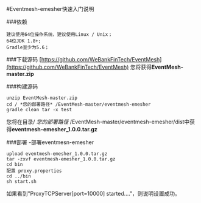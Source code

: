 #Eventmesh-emesher快速入门说明

###依赖
```
建议使用64位操作系统，建议使用Linux / Unix；
64位JDK 1.8+;
Gradle至少为5.6；
```

###下载源码
[https://github.com/WeBankFinTech/EventMesh](https://github.com/WeBankFinTech/EventMesh)
您将获得**EventMesh-master.zip**
  
###构建源码
```$ xslt
unzip EventMesh-master.zip
cd / *您的部署路径* /EventMesh-master/eventmesh-emesher
gradle clean tar -x test
```
您将在目录/ *您的部署路径* /EventMesh-master/eventmesh-emesher/dist中获得**eventmesh-emesher_1.0.0.tar.gz**

###部署
-部署eventmesn-emesher
```$ xslt
upload eventmesh-emesher_1.0.0.tar.gz
tar -zxvf eventmesh-emesher_1.0.0.tar.gz
cd bin
配置 proxy.properties
cd ../bin
sh start.sh
```
如果看到"ProxyTCPServer[port=10000] started...."，则说明设置成功。